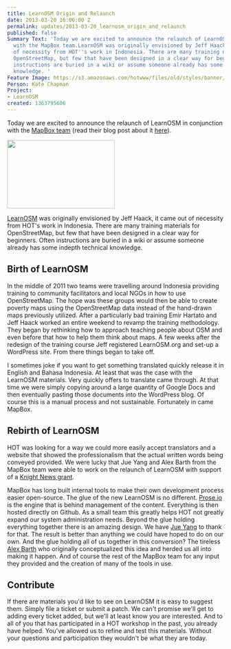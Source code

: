 ```yaml
---
title: LearnOSM Origin and Relaunch
date: 2013-03-20 16:06:00 Z
permalink: updates/2013-03-20_learnosm_origin_and_relaunch
published: false
Summary Text: 'Today we are excited to announce the relaunch of LearnOSM in conjunction
  with the MapBox team.LearnOSM was originally envisioned by Jeff Haack, it came out
  of necessity from HOT''s work in Indonesia. There are many training materials for
  OpenStreetMap, but few that have been designed in a clear way for beginners. Often
  instructions are buried in a wiki or assume someone already has some indepth technical
  knowledge. '
Feature Image: https://s3.amazonaws.com/hotwww/files/old/styles/banner/public/screen_shot_learn.png
Person: Kate Chapman
Project:
- LearnOSM
created: 1363795606
---
```


Today we are excited to announce the relaunch of LearnOSM in conjunction with the <a href="http://mapbox.com/">MapBox team</a> (read their blog post about it <a href="http://mapbox.com/blog/learnosm-with-new-design/">here</a>).

<img src="https://s3.amazonaws.com/hotwww/files/old/styles/medium/public/screen_shot_learn_0.png?itok=J4aFrzfz" style="width:250px;height:159px" alt=""  class="image-medium" />

<a href="http://learnosm.org">LearnOSM</a> was originally envisioned by Jeff Haack, it came out of necessity from HOT's work in Indonesia. There are many training materials for OpenStreetMap, but few that have been designed in a clear way for beginners. Often instructions are buried in a wiki or assume someone already has some indepth technical knowledge. 
 
<h2>Birth of LearnOSM</h2>
 
In the middle of 2011 two teams were travelling around Indonesia providing training to community facilitators and local NGOs in how to use OpenStreetMap. The hope was these groups would then be able to create poverty maps using the OpenStreetMap data instead of the hand-drawn maps previously utilized. After a particularly bad training Emir Hartato and Jeff Haack worked an entire weekend to revamp the training methodology. They began by rethinking how to approach teaching people about OSM and even before that how to help them think about maps. A few weeks after the redesign of the training course Jeff registered LearnOSM.org and set-up a WordPress site. From there things began to take off. 

I sometimes joke if you want to get something translated quickly release it in English and Bahasa Indonesia. At least that was the case with the LearnOSM materials. Very quickly offers to translate came through. At that time we were simply copying around a large quantity of Google Docs and then eventually pasting those documents into the WordPress blog. Of course this is a manual process and not sustainable. Fortunately in came MapBox.
 
<h2>Rebirth of LearnOSM</h2>
 
HOT was looking for a way we could more easily accept translators and a website that showed the professionalism that the actual written words being conveyed provided. We were lucky that Jue Yang and Alex Barth from the MapBox team were able to work on the relaunch of LearnOSM with support of a <a href="http://mapbox.com/blog/knight-invests-openstreetmap/">Knight News grant</a>.  

MapBox has long built internal tools to make their own development process easier open-source. The glue of the new LearnOSM is no different. <a href="http://prose.io/">Prose.io</a> is the engine that is behind management of the content. Everything is then hosted directly on Github. As a small team this greatly helps HOT not greatly expand our system administration needs. Beyond the glue holding everything together there is an amazing design. We have <a href="https://twitter.com/jue_yang">Jue Yang</a> to thank for that. The result is better than anything we could have hoped to do on our own. And the glue holding all of us together in this conversion? The tireless <a href="https://twitter.com/lxbarth">Alex Barth</a> who originally conceptualized this idea and herded us all into making it happen. And of course the rest of the MapBox team for any input they provided and the creation of many of the tools in use.
 
<h2>Contribute</h2>
 
If there are materials you'd like to see on LearnOSM it is easy to suggest them. Simply file a ticket or submit a patch. We can't promise we'll get to adding every ticket added, but we'll at least know you are interested. And to all of you that has participated in a HOT workshop in the past, you already have helped. You've allowed us to refine and test this materials. Without your questions and participation they wouldn't be what they are today.

